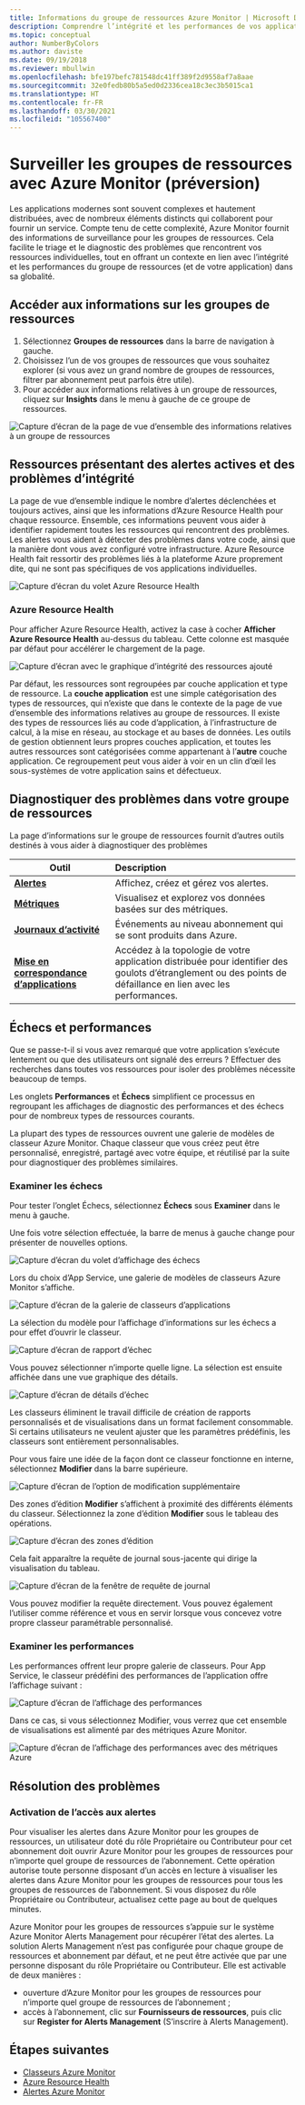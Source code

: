 ```yaml
---
title: Informations du groupe de ressources Azure Monitor | Microsoft Docs
description: Comprendre l’intégrité et les performances de vos applications et services distribués au niveau du groupe de ressources avec Azure Monitor
ms.topic: conceptual
author: NumberByColors
ms.author: daviste
ms.date: 09/19/2018
ms.reviewer: mbullwin
ms.openlocfilehash: bfe197befc781548dc41ff389f2d9558af7a8aae
ms.sourcegitcommit: 32e0fedb80b5a5ed0d2336cea18c3ec3b5015ca1
ms.translationtype: HT
ms.contentlocale: fr-FR
ms.lasthandoff: 03/30/2021
ms.locfileid: "105567400"
---
```

# <a name="monitor-resource-groups-with-azure-monitor-preview"></a>Surveiller les groupes de ressources avec Azure Monitor (préversion)

Les applications modernes sont souvent complexes et hautement distribuées, avec de nombreux éléments distincts qui collaborent pour fournir un service. Compte tenu de cette complexité, Azure Monitor fournit des informations de surveillance pour les groupes de ressources. Cela facilite le triage et le diagnostic des problèmes que rencontrent vos ressources individuelles, tout en offrant un contexte en lien avec l’intégrité et les performances du groupe de ressources (et de votre application) dans sa globalité.

## <a name="access-insights-for-resource-groups"></a>Accéder aux informations sur les groupes de ressources

1. Sélectionnez **Groupes de ressources** dans la barre de navigation à gauche.
2. Choisissez l’un de vos groupes de ressources que vous souhaitez explorer (si vous avez un grand nombre de groupes de ressources, filtrer par abonnement peut parfois être utile).
3. Pour accéder aux informations relatives à un groupe de ressources, cliquez sur **Insights** dans le menu à gauche de ce groupe de ressources.

![Capture d’écran de la page de vue d’ensemble des informations relatives à un groupe de ressources](./media/resource-group-insights/0001-overview.png)

## <a name="resources-with-active-alerts-and-health-issues"></a>Ressources présentant des alertes actives et des problèmes d’intégrité

La page de vue d’ensemble indique le nombre d’alertes déclenchées et toujours actives, ainsi que les informations d’Azure Resource Health pour chaque ressource. Ensemble, ces informations peuvent vous aider à identifier rapidement toutes les ressources qui rencontrent des problèmes. Les alertes vous aident à détecter des problèmes dans votre code, ainsi que la manière dont vous avez configuré votre infrastructure. Azure Resource Health fait ressortir des problèmes liés à la plateforme Azure proprement dite, qui ne sont pas spécifiques de vos applications individuelles.

![Capture d’écran du volet Azure Resource Health](./media/resource-group-insights/0002-overview.png)

### <a name="azure-resource-health"></a>Azure Resource Health

Pour afficher Azure Resource Health, activez la case à cocher **Afficher Azure Resource Health** au-dessus du tableau. Cette colonne est masquée par défaut pour accélérer le chargement de la page.

![Capture d’écran avec le graphique d’intégrité des ressources ajouté](./media/resource-group-insights/0003-overview.png)

Par défaut, les ressources sont regroupées par couche application et type de ressource. La **couche application** est une simple catégorisation des types de ressources, qui n’existe que dans le contexte de la page de vue d’ensemble des informations relatives au groupe de ressources. Il existe des types de ressources liés au code d’application, à l’infrastructure de calcul, à la mise en réseau, au stockage et au bases de données. Les outils de gestion obtiennent leurs propres couches application, et toutes les autres ressources sont catégorisées comme appartenant à l’**autre** couche application. Ce regroupement peut vous aider à voir en un clin d’œil les sous-systèmes de votre application sains et défectueux.

## <a name="diagnose-issues-in-your-resource-group"></a>Diagnostiquer des problèmes dans votre groupe de ressources

La page d’informations sur le groupe de ressources fournit d’autres outils destinés à vous aider à diagnostiquer des problèmes

   | Outil | Description |
   | ---------------- |:-----|
   | [**Alertes**](../alerts/alerts-overview.md)      |  Affichez, créez et gérez vos alertes. |
   | [**Métriques**](../data-platform.md) | Visualisez et explorez vos données basées sur des métriques.    |
   | [**Journaux d’activité**](../essentials/platform-logs-overview.md) | Événements au niveau abonnement qui se sont produits dans Azure.  |
   | [**Mise en correspondance d’applications**](../app/app-map.md) | Accédez à la topologie de votre application distribuée pour identifier des goulots d’étranglement ou des points de défaillance en lien avec les performances. |

## <a name="failures-and-performance"></a>Échecs et performances

Que se passe-t-il si vous avez remarqué que votre application s’exécute lentement ou que des utilisateurs ont signalé des erreurs ? Effectuer des recherches dans toutes vos ressources pour isoler des problèmes nécessite beaucoup de temps.

Les onglets **Performances** et **Échecs** simplifient ce processus en regroupant les affichages de diagnostic des performances et des échecs pour de nombreux types de ressources courants.

La plupart des types de ressources ouvrent une galerie de modèles de classeur Azure Monitor. Chaque classeur que vous créez peut être personnalisé, enregistré, partagé avec votre équipe, et réutilisé par la suite pour diagnostiquer des problèmes similaires.

### <a name="investigate-failures"></a>Examiner les échecs

Pour tester l’onglet Échecs, sélectionnez **Échecs** sous **Examiner** dans le menu à gauche.

Une fois votre sélection effectuée, la barre de menus à gauche change pour présenter de nouvelles options.

![Capture d’écran du volet d’affichage des échecs](./media/resource-group-insights/00004-failures.png)

Lors du choix d’App Service, une galerie de modèles de classeurs Azure Monitor s’affiche.

![Capture d’écran de la galerie de classeurs d’applications](./media/resource-group-insights/0005-failure-insights-workbook.png)

La sélection du modèle pour l’affichage d’informations sur les échecs a pour effet d’ouvrir le classeur.

![Capture d’écran de rapport d’échec](./media/resource-group-insights/0006-failure-visual.png)

Vous pouvez sélectionner n’importe quelle ligne. La sélection est ensuite affichée dans une vue graphique des détails.

![Capture d’écran de détails d’échec](./media/resource-group-insights/0007-failure-details.png)

Les classeurs éliminent le travail difficile de création de rapports personnalisés et de visualisations dans un format facilement consommable. Si certains utilisateurs ne veulent ajuster que les paramètres prédéfinis, les classeurs sont entièrement personnalisables.

Pour vous faire une idée de la façon dont ce classeur fonctionne en interne, sélectionnez **Modifier** dans la barre supérieure.

![Capture d’écran de l’option de modification supplémentaire](./media/resource-group-insights/0008-failure-edit.png)

Des zones d’édition **Modifier** s’affichent à proximité des différents éléments du classeur. Sélectionnez la zone d’édition **Modifier** sous le tableau des opérations.

![Capture d’écran des zones d’édition](./media/resource-group-insights/0009-failure-edit-graph.png)

Cela fait apparaître la requête de journal sous-jacente qui dirige la visualisation du tableau.

 ![Capture d’écran de la fenêtre de requête de journal](./media/resource-group-insights/0010-failure-edit-query.png)

Vous pouvez modifier la requête directement. Vous pouvez également l’utiliser comme référence et vous en servir lorsque vous concevez votre propre classeur paramétrable personnalisé.

### <a name="investigate-performance"></a>Examiner les performances

Les performances offrent leur propre galerie de classeurs. Pour App Service, le classeur prédéfini des performances de l’application offre l’affichage suivant :

 ![Capture d’écran de l’affichage des performances](./media/resource-group-insights/0011-performance.png)

Dans ce cas, si vous sélectionnez Modifier, vous verrez que cet ensemble de visualisations est alimenté par des métriques Azure Monitor.

 ![Capture d’écran de l’affichage des performances avec des métriques Azure](./media/resource-group-insights/0012-performance-metrics.png)

## <a name="troubleshooting"></a>Résolution des problèmes

### <a name="enabling-access-to-alerts"></a>Activation de l’accès aux alertes

Pour visualiser les alertes dans Azure Monitor pour les groupes de ressources, un utilisateur doté du rôle Propriétaire ou Contributeur pour cet abonnement doit ouvrir Azure Monitor pour les groupes de ressources pour n’importe quel groupe de ressources de l’abonnement. Cette opération autorise toute personne disposant d’un accès en lecture à visualiser les alertes dans Azure Monitor pour les groupes de ressources pour tous les groupes de ressources de l’abonnement. Si vous disposez du rôle Propriétaire ou Contributeur, actualisez cette page au bout de quelques minutes.

Azure Monitor pour les groupes de ressources s’appuie sur le système Azure Monitor Alerts Management pour récupérer l’état des alertes. La solution Alerts Management n’est pas configurée pour chaque groupe de ressources et abonnement par défaut, et ne peut être activée que par une personne disposant du rôle Propriétaire ou Contributeur. Elle est activable de deux manières :
* ouverture d’Azure Monitor pour les groupes de ressources pour n’importe quel groupe de ressources de l’abonnement ;
* accès à l’abonnement, clic sur **Fournisseurs de ressources**, puis clic sur **Register for Alerts Management** (S’inscrire à Alerts Management).

## <a name="next-steps"></a>Étapes suivantes

- [Classeurs Azure Monitor](../visualize/workbooks-overview.md)
- [Azure Resource Health](../../service-health/resource-health-overview.md)
- [Alertes Azure Monitor](../alerts/alerts-overview.md)
